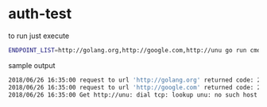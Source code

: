 # auth-test

to run just execute 

```bash
ENDPOINT_LIST=http://golang.org,http://google.com,http://unu go run cmd/main/main.go
```

sample output
```bash
2018/06/26 16:35:00 request to url 'http://golang.org' returned code: 200
2018/06/26 16:35:00 request to url 'http://google.com' returned code: 200
2018/06/26 16:35:00 Get http://unu: dial tcp: lookup unu: no such host
```

